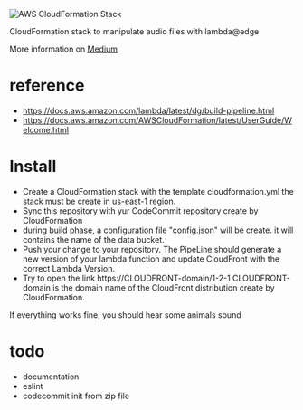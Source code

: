![AWS CloudFormation Stack](https://miro.medium.com/max/2962/1*VXRQhN_1xsu8sr6Uc1iZIA.png)

CloudFormation stack to manipulate audio files with lambda@edge

More information on [Medium](https://medium.com/@stephanecouzinier/how-to-deploy-a-lambda-edge-function-with-cloudformation-80637092e5a2)

# reference
* https://docs.aws.amazon.com/lambda/latest/dg/build-pipeline.html
* https://docs.aws.amazon.com/AWSCloudFormation/latest/UserGuide/Welcome.html

# Install

* Create a CloudFormation stack with the template cloudformation.yml the stack must be create in us-east-1 region.
* Sync this repository  with yur CodeCommit repository create by CloudFormation
* during build phase, a configuration file "config.json" will be create. it will contains the name of the data bucket.  
* Push your change to your repository. 
The PipeLine should generate a new version of your lambda function and update CloudFront with the correct Lambda Version.
* Try to open the link https://CLOUDFRONT-domain/1-2-1
CLOUDFRONT-domain is the domain name of the CloudFront distribution create by CloudFormation.

If everything works fine, you should hear some animals sound 

# todo
* documentation
* eslint
* codecommit init from zip file 
